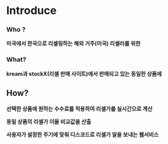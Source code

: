 # Introduce

### Who ?

**미국에서 한국으로 리셀링하는 해외 거주(미국) 리셀러를 위한**

### What?

**kream과 stockX(리셀 판매 사이트)에서 판매되고 있는 동일한 상품에**

## How?

**선택한 상품에 원하는 수수료를 적용하여 리셀가를 실시간으로 계산**

**동일 상품의 리셀가 이율 비교값을 산출**

**사용자가 설정한 주기에 맞춰 디스코드로 리셀가 알을 보내는 웹서비스**
